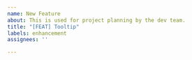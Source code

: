 ```yaml
---
name: New Feature
about: This is used for project planning by the dev team.
title: "[FEAT] Tooltip"
labels: enhancement
assignees: ''

---
```



